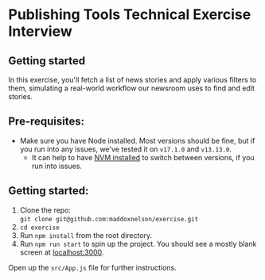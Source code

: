 # Publishing Tools Technical Exercise Interview

## Getting started

In this exercise, you'll fetch a list of news stories and apply various filters to them, simulating a real-world workflow our newsroom uses to find and edit stories.

## Pre-requisites:
- Make sure you have Node installed. Most versions should be fine, but if you run into any issues, we've tested it on `v17.1.0` and `v13.13.0`.
  - It can help to have [NVM installed](https://github.com/nvm-sh/nvm) to switch between versions, if you run into issues.

## Getting started:
1. Clone the repo:  
   `git clone git@github.com:maddoxnelson/exercise.git`
1. `cd exercise`
1. Run `npm install` from the root directory.
1. Run `npm run start` to spin up the project. You should see a mostly blank screen at [localhost:3000](http://localhost:3000/).

Open up the `src/App.js` file for further instructions.
